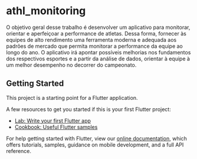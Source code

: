 # athl_monitoring

O objetivo geral desse trabalho é desenvolver um aplicativo para monitorar, orientar e aperfeiçoar a performance de atletas. Dessa forma, fornecer às equipes de alto rendimento uma ferramenta moderna e adequada aos padrões de mercado que permita monitorar a performance da equipe ao longo do ano. O aplicativo irá apontar possíveis melhorias nos fundamentos dos respectivos esportes e a partir da análise de dados, orientar à equipe à um melhor desempenho no decorrer do campeonato.

## Getting Started

This project is a starting point for a Flutter application.

A few resources to get you started if this is your first Flutter project:

- [Lab: Write your first Flutter app](https://flutter.dev/docs/get-started/codelab)
- [Cookbook: Useful Flutter samples](https://flutter.dev/docs/cookbook)

For help getting started with Flutter, view our
[online documentation](https://flutter.dev/docs), which offers tutorials,
samples, guidance on mobile development, and a full API reference.
